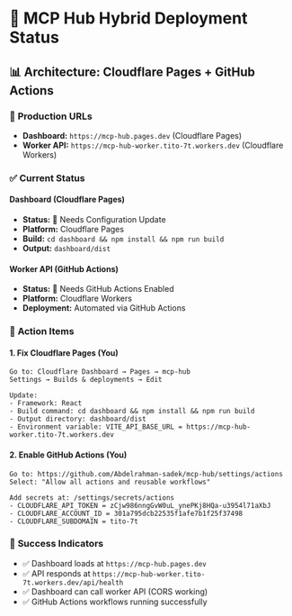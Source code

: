 # 🚀 MCP Hub Hybrid Deployment Status

## 📊 Architecture: Cloudflare Pages + GitHub Actions

### 🎯 **Production URLs**
- **Dashboard:** `https://mcp-hub.pages.dev` (Cloudflare Pages)
- **Worker API:** `https://mcp-hub-worker.tito-7t.workers.dev` (Cloudflare Workers)

### ✅ **Current Status**

#### **Dashboard (Cloudflare Pages)**
- **Status:** 🔄 Needs Configuration Update
- **Platform:** Cloudflare Pages
- **Build:** `cd dashboard && npm install && npm run build`
- **Output:** `dashboard/dist`

#### **Worker API (GitHub Actions)**
- **Status:** 🔄 Needs GitHub Actions Enabled
- **Platform:** Cloudflare Workers
- **Deployment:** Automated via GitHub Actions

### 🔧 **Action Items**

#### **1. Fix Cloudflare Pages (You)**
```
Go to: Cloudflare Dashboard → Pages → mcp-hub
Settings → Builds & deployments → Edit

Update:
- Framework: React
- Build command: cd dashboard && npm install && npm run build
- Output directory: dashboard/dist
- Environment variable: VITE_API_BASE_URL = https://mcp-hub-worker.tito-7t.workers.dev
```

#### **2. Enable GitHub Actions (You)**
```
Go to: https://github.com/Abdelrahman-sadek/mcp-hub/settings/actions
Select: "Allow all actions and reusable workflows"

Add secrets at: /settings/secrets/actions
- CLOUDFLARE_API_TOKEN = zCjw986nngGvW0uL_ynePKj8HQa-u3954l71aXbJ
- CLOUDFLARE_ACCOUNT_ID = 301a795dcb22535f1afe7b1f25f37498
- CLOUDFLARE_SUBDOMAIN = tito-7t
```

### 🎊 **Success Indicators**
- ✅ Dashboard loads at `https://mcp-hub.pages.dev`
- ✅ API responds at `https://mcp-hub-worker.tito-7t.workers.dev/api/health`
- ✅ Dashboard can call worker API (CORS working)
- ✅ GitHub Actions workflows running successfully
